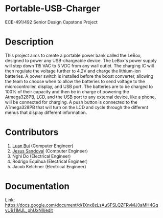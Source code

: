 # Portable-USB-Charger
ECE-491/492 Senior Design Capstone Project

# Description
This project aims to create a portable power bank called the LeBox, designed to power any USB-chargeable device. The LeBox's power supply will step down 115 VAC to 5 VDC from any wall outlet. The charging IC will then regulate the voltage further to 4.2V and charge the lithium-ion batteries. A power switch is installed before the boost converter, allowing the team to choose when to allow the batteries to send voltage to the microcontroller, display, and USB port. The batteries are to be charged to 100% of their capacity and then be in charge of powering the Atmega328PB, LCD, and the USB port to any external device, like a phone, will be connected for charging. A push button is connected to the ATmega328PB that will turn on the LCD and cycle through the different menus that display different information.

# Contributors
1. [Luan Bui](https://github.com/lbui8311) (Computer Engineer)
2. [Jesus Sandoval](https://github.com/iesus) (Computer Engineer)
3. Nghi Do (Electrical Engineer)
4. Rodrigo Equihua (Electrical Engineer)
5. Jacob Kelchner (Electrical Engineer)

# Documentation
Link: https://docs.google.com/document/d/1Xnx8zLsAuSFSLQZFRvMJ0aMH4GqvU911MJL_phUxNlI/edit
